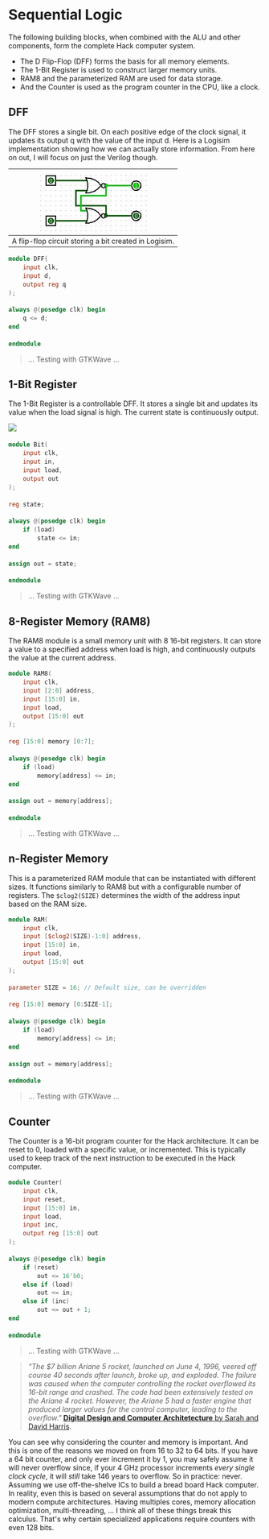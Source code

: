 # Sequential Logic
The following building blocks, when combined with the ALU and other components, form the complete Hack computer system.

+ The D Flip-Flop (DFF) forms the basis for all memory elements.
+ The 1-Bit Register is used to construct larger memory units.
+ RAM8 and the parameterized RAM are used for data storage.
+ And the Counter is used as the program counter in the CPU, like a clock.

## DFF
The DFF stores a single bit. On each positive edge of the clock signal, it updates its output q with the value of the input d. Here is a Logisim implementation showing how we can actually store information. From here on out, I will focus on just the Verilog though.

|![](3_Flip_Flop.jpg)|
| :-: |
|A flip-flop circuit storing a bit created in Logisim.|

```verilog
module DFF(
    input clk,
    input d,
    output reg q
);

always @(posedge clk) begin
    q <= d;
end

endmodule
```

>... Testing with GTKWave ...

## 1-Bit Register
The 1-Bit Register is a controllable DFF. It stores a single bit and updates its value when the load signal is high. The current state is continuously output.

![](3_1_Bit_Register.jpg)

```verilog
module Bit(
    input clk,
    input in,
    input load,
    output out
);

reg state;

always @(posedge clk) begin
    if (load)
        state <= in;
end

assign out = state;

endmodule
```

>... Testing with GTKWave ...

## 8-Register Memory (RAM8)
The RAM8 module is a small memory unit with 8 16-bit registers. It can store a value to a specified address when load is high, and continuously outputs the value at the current address.

```verilog
module RAM8(
    input clk,
    input [2:0] address,
    input [15:0] in,
    input load,
    output [15:0] out
);

reg [15:0] memory [0:7];

always @(posedge clk) begin
    if (load)
        memory[address] <= in;
end

assign out = memory[address];

endmodule
```

>... Testing with GTKWave ...

## n-Register Memory
This is a parameterized RAM module that can be instantiated with different sizes. It functions similarly to RAM8 but with a configurable number of registers. The `$clog2(SIZE)` determines the width of the address input based on the RAM size.

```verilog
module RAM(
    input clk,
    input [$clog2(SIZE)-1:0] address,
    input [15:0] in,
    input load,
    output [15:0] out
);

parameter SIZE = 16; // Default size, can be overridden

reg [15:0] memory [0:SIZE-1];

always @(posedge clk) begin
    if (load)
        memory[address] <= in;
end

assign out = memory[address];

endmodule
```

>... Testing with GTKWave ...

## Counter
The Counter is a 16-bit program counter for the Hack architecture. It can be reset to 0, loaded with a specific value, or incremented. This is typically used to keep track of the next instruction to be executed in the Hack computer.

```verilog
module Counter(
    input clk,
    input reset,
    input [15:0] in,
    input load,
    input inc,
    output reg [15:0] out
);

always @(posedge clk) begin
    if (reset)
        out <= 16'b0;
    else if (load)
        out <= in;
    else if (inc)
        out <= out + 1;
end

endmodule
```

>... Testing with GTKWave ...

>_"The $7 billion Ariane 5 rocket, launched on June 4, 1996, veered off course 40 seconds after launch, broke up, and exploded. The failure was caused when the computer controlling the rocket overflowed its 16-bit range and crashed. The code had been extensively tested on the Ariane 4 rocket. However, the Ariane 5 had a faster engine that produced larger values for the control computer, leading to the overflow."_ [**Digital Design and Computer Architetecture** by Sarah and David Harris](https://dl.acm.org/doi/10.5555/2815529).

You can see why considering  the counter and memory is important. And this is one of the reasons we moved on from 16 to 32 to 64 bits. If you have a 64 bit counter, and only ever increment it by 1, you may safely assume it will never overflow since, if your 4 GHz processor increments *every single clock cycle*, it will *still* take 146 years to overflow. So in practice: never. Assuming we use off-the-shelve ICs to build a bread board Hack computer. In reality, even this is based on several assumptions that do not apply to modern compute architectures. Having multiples cores, memory allocation optimization, multi-threading, ... I think all of these things break this calculus. That's why certain specialized applications require counters with even 128 bits.

